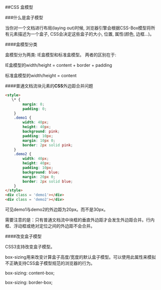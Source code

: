 ##CSS 盒模型

###什么是盒子模型

当你对一个文档进行布局(laying out)时候, 浏览器引擎会根据CSS-Box模型将所有元素描述为一个盒子, CSS会决定这些盒子的大小, 位置, 属性(颜色, 边框...)。

####盒模型分类

盒模型分为两类: IE盒模型和标准盒模型。 两者的区别在于:

IE盒模型的width/height = content + border + padding

标准盒模型的width/height = content

####普通文档流块元素的**CSS**外边距合并问题

```html
<style>
   \* {
        margin: 0;
        padding: 0;
    }
    .demo1 {
        width: 40px;
        height: 40px;
        background: pink;
        padding: 10px;
        margin: 10px 0;
        border: 2px solid pink;
    }
    .demo2 {
        width: 40px;
        height: 40px;
        padding: 10px;
        background: blue;
        margin: 20px 0;
        border: 2px solid blue;
    }
</style>
<div class = 'demo1'></div>
<div class = 'demo2'></div>
```

可见demo1与demo2的外边距为20px。而不是30px。

需要注意的是：只有普通文档流中块框的垂直外边距才会发生外边距合并。行内框、浮动框或绝对定位之间的外边距不会合并。

####改变盒子模型

CSS3支持改变盒子模型。

box-sizing用来改变计算盒子高度/宽度的默认盒子模型。可以使用此属性来模拟不正确支持CSS盒子模型规范的浏览器的行为。

box-sizing: content-box;

box-sizing: border-box;

